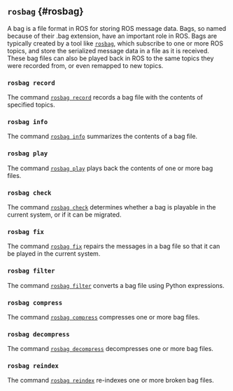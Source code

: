 

## `rosbag` {#rosbag}

A bag is a file format in ROS for storing ROS message data. Bags, so named
because of their .bag extension, have an important role in ROS.
Bags are typically created by a tool like
[`rosbag`](http://wiki.ros.org/rosbag/Commandline), which subscribe to one or
more ROS topics, and store the serialized message data in a file as it is received.
These bag files can also be played back in ROS to the same topics they were
recorded from, or even remapped to new topics.

### `rosbag record`

The command
[`rosbag record`](http://wiki.ros.org/rosbag/Commandline#record)
records a bag file with the contents of specified topics.


### `rosbag info`

The command
[`rosbag info`](http://wiki.ros.org/rosbag/Commandline#info)
summarizes the contents of a bag file.


### `rosbag play`

The command
[`rosbag play`](http://wiki.ros.org/rosbag/Commandline#play)
plays back the contents of one or more bag files.


### `rosbag check`

The command
[`rosbag check`](http://wiki.ros.org/rosbag/Commandline#check)
determines whether a bag is playable in the current system, or if it can be migrated.

### `rosbag fix`

The command
[`rosbag fix`](http://wiki.ros.org/rosbag/Commandline#fix)
repairs the messages in a bag file so that it can be played in the current system.

### `rosbag filter`

The command
[`rosbag filter`](http://wiki.ros.org/rosbag/Commandline#filter)
converts a bag file using Python expressions.

### `rosbag compress`

The command
[`rosbag compress`](http://wiki.ros.org/rosbag/Commandline#compress)
compresses one or more bag files.

### `rosbag decompress`

The command
[`rosbag decompress`](http://wiki.ros.org/rosbag/Commandline#decompress)
decompresses one or more bag files.

### `rosbag reindex`

The command
[`rosbag reindex`](http://wiki.ros.org/rosbag/Commandline#reindex)
re-indexes one or more broken bag files.
